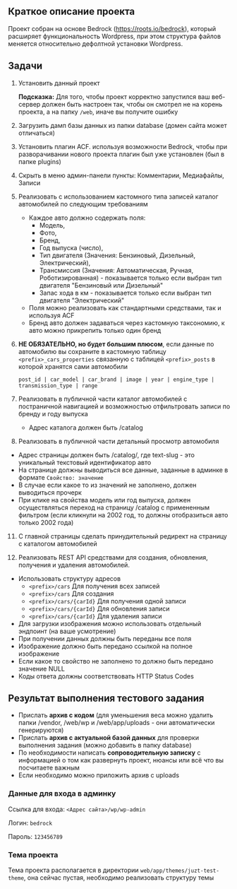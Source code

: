 ## Краткое описание проекта

Проект собран на основе Bedrock (https://roots.io/bedrock), который расширяет функциональность Wordpress,
при этом структура файлов меняется относительно дефолтной установки Wordpress.

## Задачи

1. Установить данный проект

    **Подсказка:** Для того, чтобы проект корректно запустился ваш веб-сервер должен быть настроен так, чтобы он смотрел не на корень проекта, а на папку `/web`, иначе вы получите ошибку
    

2. Загрузить дамп базы данных из папки database (домен сайта может отличаться)


3. Установить плагин ACF. используя возможности Bedrock, чтобы при разворачивании нового проекта плагин был уже
   установлен (был в папке plugins)


6. Скрыть в меню админ-панели пункты: Комментарии, Медиафайлы, Записи


5. Реализовать с использованием кастомного типа записей каталог автомобилей по следующим требованиям
    - Каждое авто должно содержать поля:
        - Модель,
        - Фото,
        - Бренд,
        - Год выпуска (число),
        - Тип двигателя (Значения: Бензиновый, Дизельный, Электрический),
        - Трансмиссия (Значения: Автоматическая, Ручная, Роботизированная) - показывается только если выбран тип
          двигателя "Бензиновый или Дизельный"
        - Запас хода в км - показывается только если выбран тип двигателя "Электрический"
    - Поля можно реализовать как стандартными средствами, так и используя ACF
    - Бренд авто должен задаваться через кастомную таксономию, к авто можно прикрепить только один бренд


8. **НЕ ОБЯЗАТЕЛЬНО, но будет большим плюсом**, если данные по автомобилю вы сохраните в кастомную
   таблицу `<prefix>_cars_properties` связанную с таблицей `<prefix>_posts` в которой хранятся сами автомобили

    ```
    post_id | car_model | car_brand | image | year | engine_type | transmission_type | range
   ``` 


9. Реализовать в публичной части каталог автомобилей с постраничной навигацией и возможностью отфильтровать записи по
   бренду и году выпуска
    - Адрес каталога должен быть /catalog


10. Реализовать в публичной части детальный просмотр автомобиля

- Адрес страницы должен быть /catalog/<text-slug>, где text-slug - это уникальный текстовый идентификатор авто
- На странице должны выводиться все данные, заданные в админке в формате `Свойство: значение`
- В случае если какое то из значений не заполнено, должен выводиться прочерк
- При клике на свойства модель или год выпуска, должен осуществляться переход на страницу /catalog с примененным
  фильтром (если кликнули на 2002 год, то должны отобразиться авто только 2002 года)


11. С главной страницы сделать принудительный редирект на страницу с каталогом автомобилей


12. Реализовать REST API средствами для создания, обновления, получения и удаления автомобилей.

- Использовать структуру адресов
    - `<prefix>/cars` Для получения всех записей
    - `<prefix>/cars` Для создания
    - `<prefix>/cars/{carId}` Для получения одной записи
    - `<prefix>/cars/{carId}` Для обновления записи
    - `<prefix>/cars/{carId}` Для удаления записи
- Для загрузки изображения можно использовать отдельный эндпоинт (на ваше усмотрение)
- При получении данных должны быть переданы все поля
- Изображение должно быть передано ссылкой на полное изображение
- Если какое то свойство не заполнено то должно быть передано значение NULL
- Коды ответа должны соответствовать HTTP Status Codes

## Результат выполнения тестового задания

- Прислать **архив с кодом** (для уменьшения веса можно удалить папки /vendor, /web/wp и /web/app/uploads - они
  автоматически генерируются)
- Прислать **архив с актуальной базой данных** для проверки выполнения задания (можно добавить в папку database)
- По необходимости написать **сопроводительную записку** с информацией о том как развернуть проект, нюансы или всё что
  вы посчитаете важным
- Если необходимо можно приложить архив с uploads

### Данные для входа в админку

Ссылка для входа: `<Адрес сайта>/wp/wp-admin`

Логин: `bedrock`

Пароль: `123456789`

### Тема проекта

Тема проекта располагается в директории `web/app/themes/juzt-test-theme`, она сейчас пустая, необходимо реализовать
структуру темы


